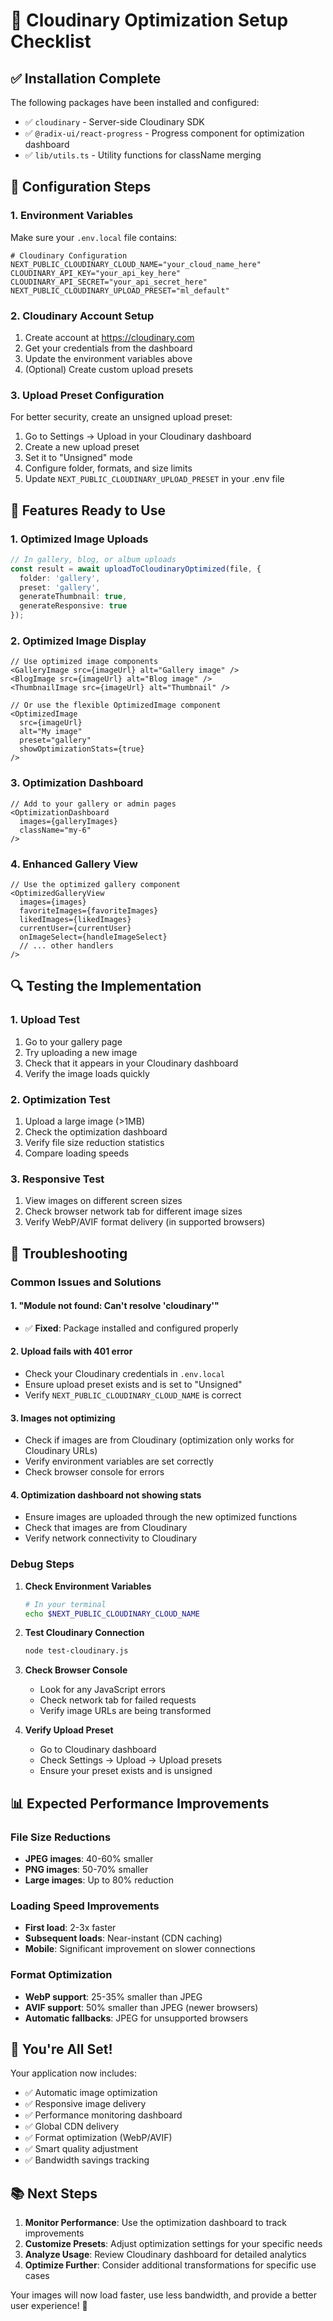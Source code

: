 # 🚀 Cloudinary Optimization Setup Checklist

## ✅ Installation Complete

The following packages have been installed and configured:

- ✅ `cloudinary` - Server-side Cloudinary SDK
- ✅ `@radix-ui/react-progress` - Progress component for optimization dashboard
- ✅ `lib/utils.ts` - Utility functions for className merging

## 🔧 Configuration Steps

### 1. Environment Variables
Make sure your `.env.local` file contains:

```env
# Cloudinary Configuration
NEXT_PUBLIC_CLOUDINARY_CLOUD_NAME="your_cloud_name_here"
CLOUDINARY_API_KEY="your_api_key_here"
CLOUDINARY_API_SECRET="your_api_secret_here"
NEXT_PUBLIC_CLOUDINARY_UPLOAD_PRESET="ml_default"
```

### 2. Cloudinary Account Setup
1. Create account at https://cloudinary.com
2. Get your credentials from the dashboard
3. Update the environment variables above
4. (Optional) Create custom upload presets

### 3. Upload Preset Configuration
For better security, create an unsigned upload preset:
1. Go to Settings → Upload in your Cloudinary dashboard
2. Create a new upload preset
3. Set it to "Unsigned" mode
4. Configure folder, formats, and size limits
5. Update `NEXT_PUBLIC_CLOUDINARY_UPLOAD_PRESET` in your .env file

## 🎯 Features Ready to Use

### 1. Optimized Image Uploads
```typescript
// In gallery, blog, or album uploads
const result = await uploadToCloudinaryOptimized(file, {
  folder: 'gallery',
  preset: 'gallery',
  generateThumbnail: true,
  generateResponsive: true
});
```

### 2. Optimized Image Display
```tsx
// Use optimized image components
<GalleryImage src={imageUrl} alt="Gallery image" />
<BlogImage src={imageUrl} alt="Blog image" />
<ThumbnailImage src={imageUrl} alt="Thumbnail" />

// Or use the flexible OptimizedImage component
<OptimizedImage
  src={imageUrl}
  alt="My image"
  preset="gallery"
  showOptimizationStats={true}
/>
```

### 3. Optimization Dashboard
```tsx
// Add to your gallery or admin pages
<OptimizationDashboard 
  images={galleryImages}
  className="my-6"
/>
```

### 4. Enhanced Gallery View
```tsx
// Use the optimized gallery component
<OptimizedGalleryView
  images={images}
  favoriteImages={favoriteImages}
  likedImages={likedImages}
  currentUser={currentUser}
  onImageSelect={handleImageSelect}
  // ... other handlers
/>
```

## 🔍 Testing the Implementation

### 1. Upload Test
1. Go to your gallery page
2. Try uploading a new image
3. Check that it appears in your Cloudinary dashboard
4. Verify the image loads quickly

### 2. Optimization Test
1. Upload a large image (>1MB)
2. Check the optimization dashboard
3. Verify file size reduction statistics
4. Compare loading speeds

### 3. Responsive Test
1. View images on different screen sizes
2. Check browser network tab for different image sizes
3. Verify WebP/AVIF format delivery (in supported browsers)

## 🚨 Troubleshooting

### Common Issues and Solutions

#### 1. "Module not found: Can't resolve 'cloudinary'"
- ✅ **Fixed**: Package installed and configured properly

#### 2. Upload fails with 401 error
- Check your Cloudinary credentials in `.env.local`
- Ensure upload preset exists and is set to "Unsigned"
- Verify `NEXT_PUBLIC_CLOUDINARY_CLOUD_NAME` is correct

#### 3. Images not optimizing
- Check if images are from Cloudinary (optimization only works for Cloudinary URLs)
- Verify environment variables are set correctly
- Check browser console for errors

#### 4. Optimization dashboard not showing stats
- Ensure images are uploaded through the new optimized functions
- Check that images are from Cloudinary
- Verify network connectivity to Cloudinary

### Debug Steps

1. **Check Environment Variables**
   ```bash
   # In your terminal
   echo $NEXT_PUBLIC_CLOUDINARY_CLOUD_NAME
   ```

2. **Test Cloudinary Connection**
   ```bash
   node test-cloudinary.js
   ```

3. **Check Browser Console**
   - Look for any JavaScript errors
   - Check network tab for failed requests
   - Verify image URLs are being transformed

4. **Verify Upload Preset**
   - Go to Cloudinary dashboard
   - Check Settings → Upload → Upload presets
   - Ensure your preset exists and is unsigned

## 📊 Expected Performance Improvements

### File Size Reductions
- **JPEG images**: 40-60% smaller
- **PNG images**: 50-70% smaller
- **Large images**: Up to 80% reduction

### Loading Speed Improvements
- **First load**: 2-3x faster
- **Subsequent loads**: Near-instant (CDN caching)
- **Mobile**: Significant improvement on slower connections

### Format Optimization
- **WebP support**: 25-35% smaller than JPEG
- **AVIF support**: 50% smaller than JPEG (newer browsers)
- **Automatic fallbacks**: JPEG for unsupported browsers

## 🎉 You're All Set!

Your application now includes:
- ✅ Automatic image optimization
- ✅ Responsive image delivery
- ✅ Performance monitoring dashboard
- ✅ Global CDN delivery
- ✅ Format optimization (WebP/AVIF)
- ✅ Smart quality adjustment
- ✅ Bandwidth savings tracking

## 📚 Next Steps

1. **Monitor Performance**: Use the optimization dashboard to track improvements
2. **Customize Presets**: Adjust optimization settings for your specific needs
3. **Analyze Usage**: Review Cloudinary dashboard for detailed analytics
4. **Optimize Further**: Consider additional transformations for specific use cases

Your images will now load faster, use less bandwidth, and provide a better user experience! 🚀
